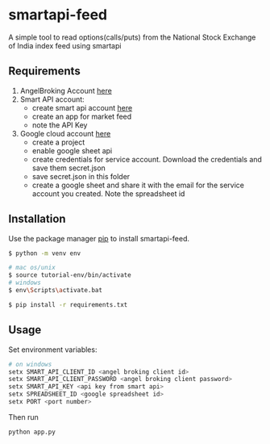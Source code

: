 # smartapi-feed

A simple tool to read options(calls/puts) from the National Stock Exchange of India index feed using smartapi

## Requirements
 1. AngelBroking Account [here](https://www.angelbroking.com/)
 2. Smart API account:
	 - create smart api account [here](https://smartapi.angelbroking.com/apps)
	 - create an app for market feed
	 - note the API Key
 3. Google cloud account [here](https://console.cloud.google.com/home/dashboard)
	- create a project
	- enable google sheet api
	- create credentials for service account. Download the credentials and save them secret.json
	- save secret.json in this folder
	- create a google sheet and share it with the email for the service account you created. Note the spreadsheet id
	
## Installation

Use the package manager [pip](https://pip.pypa.io/en/stable/) to install smartapi-feed.

```bash
$ python -m venv env

# mac os/unix
$ source tutorial-env/bin/activate
# windows
$ env\Scripts\activate.bat

$ pip install -r requirements.txt
```

## Usage

Set environment variables:
```bash
# on windows
setx SMART_API_CLIENT_ID <angel broking client id>
setx SMART_API_CLIENT_PASSWORD <angel broking client password>
setx SMART_API_KEY <api key from smart api>
setx SPREADSHEET_ID <google spreadsheet id>
setx PORT <port number>

```

Then run

```bash
python app.py
```
